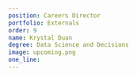 ```yaml
---
position: Careers Director
portfolio: Externals
order: 9
name: Krystal Duan
degree: Data Science and Decisions
image: upcoming.png
one_line:
---
```

